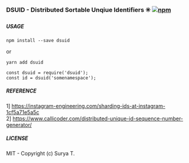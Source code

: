 ### DSUID - Distributed Sortable Unqiue Identifiers :eight_spoked_asterisk: [![npm][npm-image]][npm-url]

[npm-image]: https://img.shields.io/npm/v/dsuid.svg
[npm-url]: https://npmjs.org/package/dsuid

##### USAGE
```
npm install --save dsuid
```
or
```
yarn add dsuid
```

```
const dsuid = require('dsuid');     
const id = dsuid('somenamespace');
```

##### REFERENCE
1] https://instagram-engineering.com/sharding-ids-at-instagram-1cf5a71e5a5c    
2] https://www.callicoder.com/distributed-unique-id-sequence-number-generator/

##### LICENSE
MIT - Copyright (c) Surya T.